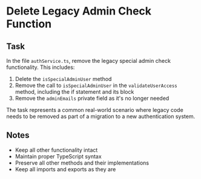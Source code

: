 # Delete Legacy Admin Check Function

## Task

In the file `authService.ts`, remove the legacy special admin check functionality. This includes:

1. Delete the `isSpecialAdminUser` method
2. Remove the call to `isSpecialAdminUser` in the `validateUserAccess` method, including the if statement and its block
3. Remove the `adminEmails` private field as it's no longer needed

The task represents a common real-world scenario where legacy code needs to be removed as part of a migration to a new authentication system.

## Notes
- Keep all other functionality intact
- Maintain proper TypeScript syntax
- Preserve all other methods and their implementations
- Keep all imports and exports as they are